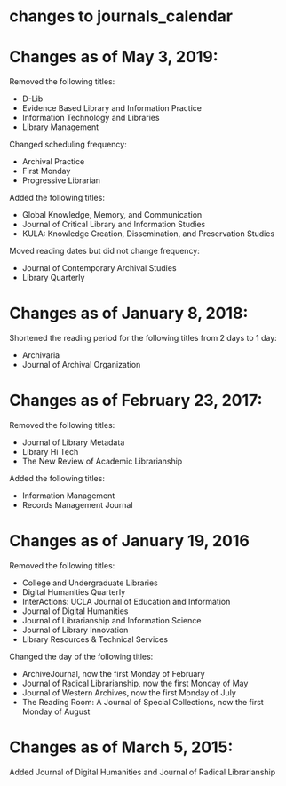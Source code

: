 changes to journals_calendar
=================
# Changes as of May 3, 2019:
Removed the following titles:
* D-Lib
* Evidence Based Library and Information Practice
* Information Technology and Libraries
* Library Management

Changed scheduling frequency:
* Archival Practice
* First Monday
* Progressive Librarian

Added the following titles:
* Global Knowledge, Memory, and Communication
* Journal of Critical Library and Information Studies
* KULA: Knowledge Creation, Dissemination, and Preservation Studies

Moved reading dates but did not change frequency:
* Journal of Contemporary Archival Studies
* Library Quarterly

# Changes as of January 8, 2018:
Shortened the reading period for the following titles from 2 days to 1 day:
* Archivaria
* Journal of Archival Organization

# Changes as of February 23, 2017:
Removed the following titles: 
* Journal of Library Metadata
* Library Hi Tech
* The New Review of Academic Librarianship

Added the following titles: 
* Information Management
* Records Management Journal

# Changes as of January 19, 2016
Removed the following titles: 
* College and Undergraduate Libraries
* Digital Humanities Quarterly
* InterActions: UCLA Journal of Education and Information
* Journal of Digital Humanities
* Journal of Librarianship and Information Science
* Journal of Library Innovation
* Library Resources & Technical Services

Changed the day of the following titles:
* ArchiveJournal, now the first Monday of February
* Journal of Radical Librarianship, now the first Monday of May
* Journal of Western Archives, now the first Monday of July
* The Reading Room: A Journal of Special Collections, now the first Monday of August

# Changes as of March 5, 2015:
Added Journal of Digital Humanities and Journal of Radical Librarianship
